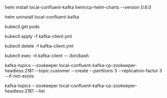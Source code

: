 helm install local-confluent-kafka helm/cp-helm-charts --version 0.6.0

helm uninstall local-confluent-kafka

kubectl get pods

kubectl apply -f kafka-client.yml

kubectl delete -f kafka-client.yml

kubectl exec -it kafka-client -- /bin/bash

kafka-topics --zookeeper local-confluent-kafka-cp-zookeeper-headless:2181 --topic customer --create --partitions 3
--replication-factor 3 --if-not-exists

kafka-topics --zookeeper local-confluent-kafka-cp-zookeeper-headless:2181 --list
